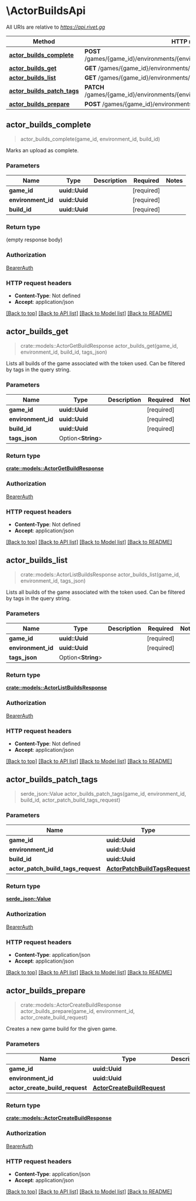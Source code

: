 # \ActorBuildsApi

All URIs are relative to *https://api.rivet.gg*

Method | HTTP request | Description
------------- | ------------- | -------------
[**actor_builds_complete**](ActorBuildsApi.md#actor_builds_complete) | **POST** /games/{game_id}/environments/{environment_id}/builds/{build_id}/complete | 
[**actor_builds_get**](ActorBuildsApi.md#actor_builds_get) | **GET** /games/{game_id}/environments/{environment_id}/builds/{build_id} | 
[**actor_builds_list**](ActorBuildsApi.md#actor_builds_list) | **GET** /games/{game_id}/environments/{environment_id}/builds | 
[**actor_builds_patch_tags**](ActorBuildsApi.md#actor_builds_patch_tags) | **PATCH** /games/{game_id}/environments/{environment_id}/builds/{build_id}/tags | 
[**actor_builds_prepare**](ActorBuildsApi.md#actor_builds_prepare) | **POST** /games/{game_id}/environments/{environment_id}/builds/prepare | 



## actor_builds_complete

> actor_builds_complete(game_id, environment_id, build_id)


Marks an upload as complete.

### Parameters


Name | Type | Description  | Required | Notes
------------- | ------------- | ------------- | ------------- | -------------
**game_id** | **uuid::Uuid** |  | [required] |
**environment_id** | **uuid::Uuid** |  | [required] |
**build_id** | **uuid::Uuid** |  | [required] |

### Return type

 (empty response body)

### Authorization

[BearerAuth](../README.md#BearerAuth)

### HTTP request headers

- **Content-Type**: Not defined
- **Accept**: application/json

[[Back to top]](#) [[Back to API list]](../README.md#documentation-for-api-endpoints) [[Back to Model list]](../README.md#documentation-for-models) [[Back to README]](../README.md)


## actor_builds_get

> crate::models::ActorGetBuildResponse actor_builds_get(game_id, environment_id, build_id, tags_json)


Lists all builds of the game associated with the token used. Can be filtered by tags in the query string.

### Parameters


Name | Type | Description  | Required | Notes
------------- | ------------- | ------------- | ------------- | -------------
**game_id** | **uuid::Uuid** |  | [required] |
**environment_id** | **uuid::Uuid** |  | [required] |
**build_id** | **uuid::Uuid** |  | [required] |
**tags_json** | Option<**String**> |  |  |

### Return type

[**crate::models::ActorGetBuildResponse**](ActorGetBuildResponse.md)

### Authorization

[BearerAuth](../README.md#BearerAuth)

### HTTP request headers

- **Content-Type**: Not defined
- **Accept**: application/json

[[Back to top]](#) [[Back to API list]](../README.md#documentation-for-api-endpoints) [[Back to Model list]](../README.md#documentation-for-models) [[Back to README]](../README.md)


## actor_builds_list

> crate::models::ActorListBuildsResponse actor_builds_list(game_id, environment_id, tags_json)


Lists all builds of the game associated with the token used. Can be filtered by tags in the query string.

### Parameters


Name | Type | Description  | Required | Notes
------------- | ------------- | ------------- | ------------- | -------------
**game_id** | **uuid::Uuid** |  | [required] |
**environment_id** | **uuid::Uuid** |  | [required] |
**tags_json** | Option<**String**> |  |  |

### Return type

[**crate::models::ActorListBuildsResponse**](ActorListBuildsResponse.md)

### Authorization

[BearerAuth](../README.md#BearerAuth)

### HTTP request headers

- **Content-Type**: Not defined
- **Accept**: application/json

[[Back to top]](#) [[Back to API list]](../README.md#documentation-for-api-endpoints) [[Back to Model list]](../README.md#documentation-for-models) [[Back to README]](../README.md)


## actor_builds_patch_tags

> serde_json::Value actor_builds_patch_tags(game_id, environment_id, build_id, actor_patch_build_tags_request)


### Parameters


Name | Type | Description  | Required | Notes
------------- | ------------- | ------------- | ------------- | -------------
**game_id** | **uuid::Uuid** |  | [required] |
**environment_id** | **uuid::Uuid** |  | [required] |
**build_id** | **uuid::Uuid** |  | [required] |
**actor_patch_build_tags_request** | [**ActorPatchBuildTagsRequest**](ActorPatchBuildTagsRequest.md) |  | [required] |

### Return type

[**serde_json::Value**](serde_json::Value.md)

### Authorization

[BearerAuth](../README.md#BearerAuth)

### HTTP request headers

- **Content-Type**: application/json
- **Accept**: application/json

[[Back to top]](#) [[Back to API list]](../README.md#documentation-for-api-endpoints) [[Back to Model list]](../README.md#documentation-for-models) [[Back to README]](../README.md)


## actor_builds_prepare

> crate::models::ActorCreateBuildResponse actor_builds_prepare(game_id, environment_id, actor_create_build_request)


Creates a new game build for the given game.

### Parameters


Name | Type | Description  | Required | Notes
------------- | ------------- | ------------- | ------------- | -------------
**game_id** | **uuid::Uuid** |  | [required] |
**environment_id** | **uuid::Uuid** |  | [required] |
**actor_create_build_request** | [**ActorCreateBuildRequest**](ActorCreateBuildRequest.md) |  | [required] |

### Return type

[**crate::models::ActorCreateBuildResponse**](ActorCreateBuildResponse.md)

### Authorization

[BearerAuth](../README.md#BearerAuth)

### HTTP request headers

- **Content-Type**: application/json
- **Accept**: application/json

[[Back to top]](#) [[Back to API list]](../README.md#documentation-for-api-endpoints) [[Back to Model list]](../README.md#documentation-for-models) [[Back to README]](../README.md)

